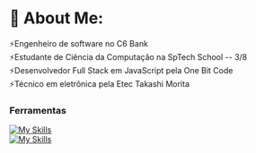 # 💫 About Me:
⚡️Engenheiro de software no C6 Bank<br>
⚡️Estudante de Ciência da Computação na SpTech School -- 3/8<br>⚡️Desenvolvedor Full Stack em JavaScript pela One Bit Code <br>⚡️Técnico em eletrônica pela Etec Takashi Morita  


### Ferramentas

[![My Skills](https://skillicons.dev/icons?i=java,python,r,cpp,js,kotlin)](https://skillicons.dev) <br>
[![My Skills](https://skillicons.dev/icons?i=aws,mysql,azure,docker,mysql,postgres)](https://skillicons.dev)

